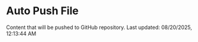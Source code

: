 # Auto Push File

Content that will be pushed to GitHub repository.
Last updated: 08/20/2025, 12:13:44 AM